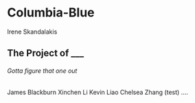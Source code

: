# Columbia-Blue

Irene Skandalakis

## The Project of **\_\_\_**

###### Gotta figure that one out

James Blackburn
Xinchen Li
Kevin Liao
Chelsea Zhang
(test)
....
